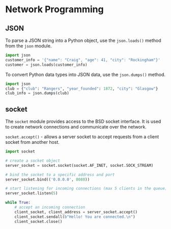 # Network Programming

## JSON
To parse a JSON string into a Python object, use the `json.loads()` method from the `json` module.
```python
import json
customer_info = '{"name": "Craig", "age": 41, "city": "Rockingham"}'
customer = json.loads(customer_info)
```

To convert Python data types into JSON data, use the `json.dumps()` method.
```python
import json
club = {"club": "Rangers", "year_founded": 1872, "city": "Glasgow"}
club_info = json.dumps(club)
```

## socket
The `socket` module provides access to the BSD socket interface. It is used to create network connections and communicate over the network.

`socket.accept()` - allows a server socket to accept requests from a client socket from another host.
```python
import socket

# create a socket object
server_socket = socket.socket(socket.AF_INET, socket.SOCK_STREAM)

# bind the socket to a specific address and port
server_socket.bind(('0.0.0.0', 8080))

# start listening for incoming connections (max 5 clients in the queue)
server_socket.listen(5)

while True:
    # accept an incoming connection
    client_socket, client_address = server_socket.accept()    
    client_socket.sendall(b"Hello! You are connected.\n")
    client_socket.close()
